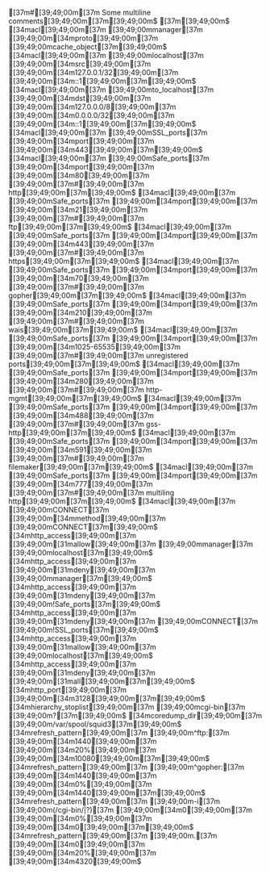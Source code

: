 [37m#[39;49;00m[37m Some multiline comments[39;49;00m[37m[39;49;00m$
[37m[39;49;00m$
[34macl[39;49;00m[37m [39;49;00mmanager[37m [39;49;00m[34mproto[39;49;00m[37m [39;49;00mcache_object[37m[39;49;00m$
[34macl[39;49;00m[37m [39;49;00mlocalhost[37m [39;49;00m[34msrc[39;49;00m[37m [39;49;00m[34m127.0.0.1/32[39;49;00m[37m [39;49;00m[34m::1[39;49;00m[37m[39;49;00m$
[34macl[39;49;00m[37m [39;49;00mto_localhost[37m [39;49;00m[34mdst[39;49;00m[37m [39;49;00m[34m127.0.0.0/8[39;49;00m[37m [39;49;00m[34m0.0.0.0/32[39;49;00m[37m [39;49;00m[34m::1[39;49;00m[37m[39;49;00m$
[34macl[39;49;00m[37m [39;49;00mSSL_ports[37m [39;49;00m[34mport[39;49;00m[37m [39;49;00m[34m443[39;49;00m[37m[39;49;00m$
[34macl[39;49;00m[37m [39;49;00mSafe_ports[37m [39;49;00m[34mport[39;49;00m[37m [39;49;00m[34m80[39;49;00m[37m		[39;49;00m[37m#[39;49;00m[37m http[39;49;00m[37m[39;49;00m$
[34macl[39;49;00m[37m [39;49;00mSafe_ports[37m [39;49;00m[34mport[39;49;00m[37m [39;49;00m[34m21[39;49;00m[37m		[39;49;00m[37m#[39;49;00m[37m ftp[39;49;00m[37m[39;49;00m$
[34macl[39;49;00m[37m [39;49;00mSafe_ports[37m [39;49;00m[34mport[39;49;00m[37m [39;49;00m[34m443[39;49;00m[37m		[39;49;00m[37m#[39;49;00m[37m https[39;49;00m[37m[39;49;00m$
[34macl[39;49;00m[37m [39;49;00mSafe_ports[37m [39;49;00m[34mport[39;49;00m[37m [39;49;00m[34m70[39;49;00m[37m		[39;49;00m[37m#[39;49;00m[37m gopher[39;49;00m[37m[39;49;00m$
[34macl[39;49;00m[37m [39;49;00mSafe_ports[37m [39;49;00m[34mport[39;49;00m[37m [39;49;00m[34m210[39;49;00m[37m		[39;49;00m[37m#[39;49;00m[37m wais[39;49;00m[37m[39;49;00m$
[34macl[39;49;00m[37m [39;49;00mSafe_ports[37m [39;49;00m[34mport[39;49;00m[37m [39;49;00m[34m1025-65535[39;49;00m[37m	[39;49;00m[37m#[39;49;00m[37m unregistered ports[39;49;00m[37m[39;49;00m$
[34macl[39;49;00m[37m [39;49;00mSafe_ports[37m [39;49;00m[34mport[39;49;00m[37m [39;49;00m[34m280[39;49;00m[37m		[39;49;00m[37m#[39;49;00m[37m http-mgmt[39;49;00m[37m[39;49;00m$
[34macl[39;49;00m[37m [39;49;00mSafe_ports[37m [39;49;00m[34mport[39;49;00m[37m [39;49;00m[34m488[39;49;00m[37m		[39;49;00m[37m#[39;49;00m[37m gss-http[39;49;00m[37m[39;49;00m$
[34macl[39;49;00m[37m [39;49;00mSafe_ports[37m [39;49;00m[34mport[39;49;00m[37m [39;49;00m[34m591[39;49;00m[37m		[39;49;00m[37m#[39;49;00m[37m filemaker[39;49;00m[37m[39;49;00m$
[34macl[39;49;00m[37m [39;49;00mSafe_ports[37m [39;49;00m[34mport[39;49;00m[37m [39;49;00m[34m777[39;49;00m[37m		[39;49;00m[37m#[39;49;00m[37m multiling http[39;49;00m[37m[39;49;00m$
[34macl[39;49;00m[37m [39;49;00mCONNECT[37m [39;49;00m[34mmethod[39;49;00m[37m [39;49;00mCONNECT[37m[39;49;00m$
[34mhttp_access[39;49;00m[37m [39;49;00m[31mallow[39;49;00m[37m [39;49;00mmanager[37m [39;49;00mlocalhost[37m[39;49;00m$
[34mhttp_access[39;49;00m[37m [39;49;00m[31mdeny[39;49;00m[37m [39;49;00mmanager[37m[39;49;00m$
[34mhttp_access[39;49;00m[37m [39;49;00m[31mdeny[39;49;00m[37m [39;49;00m!Safe_ports[37m[39;49;00m$
[34mhttp_access[39;49;00m[37m [39;49;00m[31mdeny[39;49;00m[37m [39;49;00mCONNECT[37m [39;49;00m!SSL_ports[37m[39;49;00m$
[34mhttp_access[39;49;00m[37m [39;49;00m[31mallow[39;49;00m[37m [39;49;00mlocalhost[37m[39;49;00m$
[34mhttp_access[39;49;00m[37m [39;49;00m[31mdeny[39;49;00m[37m [39;49;00m[31mall[39;49;00m[37m[39;49;00m$
[34mhttp_port[39;49;00m[37m [39;49;00m[34m3128[39;49;00m[37m[39;49;00m$
[34mhierarchy_stoplist[39;49;00m[37m [39;49;00mcgi-bin[37m [39;49;00m?[37m[39;49;00m$
[34mcoredump_dir[39;49;00m[37m [39;49;00m/var/spool/squid3[37m[39;49;00m$
[34mrefresh_pattern[39;49;00m[37m [39;49;00m^ftp:[37m		[39;49;00m[34m1440[39;49;00m[37m	[39;49;00m[34m20%[39;49;00m[37m	[39;49;00m[34m10080[39;49;00m[37m[39;49;00m$
[34mrefresh_pattern[39;49;00m[37m [39;49;00m^gopher:[37m	[39;49;00m[34m1440[39;49;00m[37m	[39;49;00m[34m0%[39;49;00m[37m	[39;49;00m[34m1440[39;49;00m[37m[39;49;00m$
[34mrefresh_pattern[39;49;00m[37m [39;49;00m-i[37m [39;49;00m(/cgi-bin/|\?)[37m [39;49;00m[34m0[39;49;00m[37m	[39;49;00m[34m0%[39;49;00m[37m	[39;49;00m[34m0[39;49;00m[37m[39;49;00m$
[34mrefresh_pattern[39;49;00m[37m [39;49;00m.[37m		[39;49;00m[34m0[39;49;00m[37m	[39;49;00m[34m20%[39;49;00m[37m	[39;49;00m[34m4320[39;49;00m$
